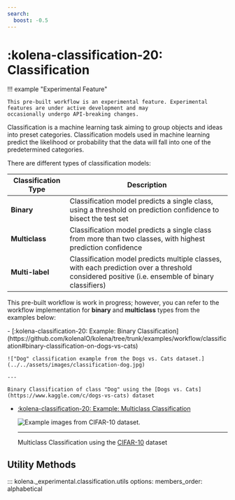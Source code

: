 ```yaml
---
search:
  boost: -0.5
---
```


# :kolena-classification-20: Classification

!!! example "Experimental Feature"

    This pre-built workflow is an experimental feature. Experimental features are under active development and may
    occasionally undergo API-breaking changes.

Classification is a machine learning task aiming to group objects and ideas into preset categories.
Classification models used in machine learning predict the likelihood or probability that the data will fall into
one of the predetermined categories.

There are different types of classification models:

| Classification Type | Description                                                                                                                                     |
| ------------------- | ----------------------------------------------------------------------------------------------------------------------------------------------- |
| **Binary**          | Classification model predicts a single class, using a threshold on prediction confidence to bisect the test set                                 |
| **Multiclass**      | Classification model predicts a single class from more than two classes, with highest prediction confidence                                     |
| **Multi-label**     | Classification model predicts multiple classes, with each prediction over a threshold considered positive (i.e. ensemble of binary classifiers) |

This pre-built workflow is work in progress; however, you can refer to the workflow implementation for **binary**
and **multiclass** types from the examples below:

<div class="grid cards" markdown>
- [:kolena-classification-20: Example: Binary Classification](https://github.com/kolenaIO/kolena/tree/trunk/examples/workflow/classification#binary-classification-on-dogs-vs-cats)

    !["Dog" classification example from the Dogs vs. Cats dataset.](../../assets/images/classification-dog.jpg)

    ---

    Binary Classification of class "Dog" using the [Dogs vs. Cats](https://www.kaggle.com/c/dogs-vs-cats) dataset

- [:kolena-classification-20: Example: Multiclass Classification](https://github.com/kolenaIO/kolena/tree/trunk/examples/workflow/classification#multiclass-classification-on-cifar-10)

    ![Example images from CIFAR-10 dataset.](../../assets/images/CIFAR-10.jpg)

    ---

    Multiclass Classification using the [CIFAR-10](https://www.cs.toronto.edu/~kriz/cifar.html) dataset

</div>

## Utility Methods

::: kolena._experimental.classification.utils
    options:
      members_order: alphabetical
